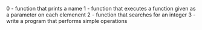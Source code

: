 0 - function that prints a name
1 - function that executes a function given as a parameter on each elemenent
2 - function that searches for an integer
3 - write a program that performs simple operations
